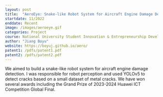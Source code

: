 ```yaml
---
layout: post
title:  "AeroEye: Snake-like Robot System for Aircraft Engine Damage Detection"
startdate: 11/2022
enddate: Recent
image: /images/aeroeye.gif
categories: Project
course: National University Student Innovation & Entrepreneurship Development Project @ Tongji
author: "Jiang Boyu"
website: https://boyuj.github.io/aero/
patent1: /pdfs/patent1.pdf
patent2: /pdfs/patent2.pdf
---
```


We aimed to build a snake-like robot system for aircraft engine damage detection. I was responsible for robot perception and used YOLOv5 to detect cracks based on a small dataset of metal cracks. We have won several awards including the Grand Prize of 2023-2024 Huawei ICT Competition Global Final.   
